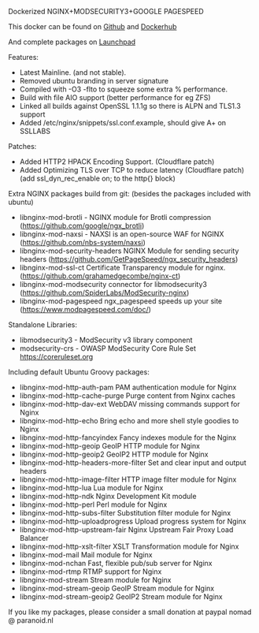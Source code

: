 Dockerized NGINX+MODSECURITY3+GOOGLE PAGESPEED


This docker can be found on [Github](https://github.com/eilandert/dockerized/tree/master/nginx-proxy-modsecurity-pagespeed) and [Dockerhub](https://hub.docker.com/r/eilandert/nginx-modsecurity3-pagespeed)

And complete packages on [Launchpad](https://launchpad.net/~eilander/+archive/ubuntu/nginx)


Features:
 * Latest Mainline. (and not stable).
 * Removed ubuntu branding in server signature
 * Compiled with -O3 -flto to squeeze some extra % performance.
 * Build with file AIO support (better performance for eg ZFS)
 * Linked all builds against OpenSSL 1.1.1g so there is ALPN and TLS1.3 support
 * Added /etc/nginx/snippets/ssl.conf.example, should give A+ on SSLLABS

Patches:
 * Added HTTP2 HPACK Encoding Support. (Cloudflare patch)
 * Added Optimizing TLS over TCP to reduce latency (Cloudflare patch)
   (add ssl_dyn_rec_enable on; to the http{} block)

Extra NGINX packages build from git: (besides the packages included with ubuntu)
 * libnginx-mod-brotli - NGINX module for Brotli compression
         (https://github.com/google/ngx_brotli)
 * libnginx-mod-naxsi - NAXSI is an open-source WAF for NGINX
         (https://github.com/nbs-system/naxsi)
 * libnginx-mod-security-headers NGINX Module for sending security headers
         (https://github.com/GetPageSpeed/ngx_security_headers)
 * libnginx-mod-ssl-ct Certificate Transparency module for nginx.
         (https://github.com/grahamedgecombe/nginx-ct)
 * libnginx-mod-modsecurity connector for libmodsecurity3
         (https://github.com/SpiderLabs/ModSecurity-nginx)
 * libnginx-mod-pagespeed ngx_pagespeed speeds up your site
         (https://www.modpagespeed.com/doc/)

Standalone Libraries:
 * libmodsecurity3 - ModSecurity v3 library component
 * modsecurity-crs - OWASP ModSecurity Core Rule Set https://coreruleset.org

Including default Ubuntu Groovy packages:
 * libnginx-mod-http-auth-pam PAM authentication module for Nginx
 * libnginx-mod-http-cache-purge Purge content from Nginx caches
 * libnginx-mod-http-dav-ext WebDAV missing commands support for Nginx
 * libnginx-mod-http-echo Bring echo and more shell style goodies to Nginx
 * libnginx-mod-http-fancyindex Fancy indexes module for the Nginx
 * libnginx-mod-http-geoip GeoIP HTTP module for Nginx
 * libnginx-mod-http-geoip2 GeoIP2 HTTP module for Nginx
 * libnginx-mod-http-headers-more-filter Set and clear input and output headers
 * libnginx-mod-http-image-filter HTTP image filter module for Nginx
 * libnginx-mod-http-lua Lua module for Nginx
 * libnginx-mod-http-ndk Nginx Development Kit module
 * libnginx-mod-http-perl Perl module for Nginx
 * libnginx-mod-http-subs-filter Substitution filter module for Nginx
 * libnginx-mod-http-uploadprogress Upload progress system for Nginx
 * libnginx-mod-http-upstream-fair Nginx Upstream Fair Proxy Load Balancer
 * libnginx-mod-http-xslt-filter XSLT Transformation module for Nginx
 * libnginx-mod-mail Mail module for Nginx
 * libnginx-mod-nchan Fast, flexible pub/sub server for Nginx
 * libnginx-mod-rtmp RTMP support for Nginx
 * libnginx-mod-stream Stream module for Nginx
 * libnginx-mod-stream-geoip GeoIP Stream module for Nginx
 * libnginx-mod-stream-geoip2 GeoIP2 Stream module for Nginx

If you like my packages, please consider a small donation at
paypal nomad @ paranoid.nl
